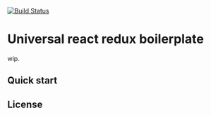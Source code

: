 [![Build Status](https://travis-ci.org/johnnyghost/universal-react-redux.svg?branch=master)](https://travis-ci.org/johnnyghost/universal-react-redux)

# Universal react redux boilerplate

wip.   


## Quick start


## License
